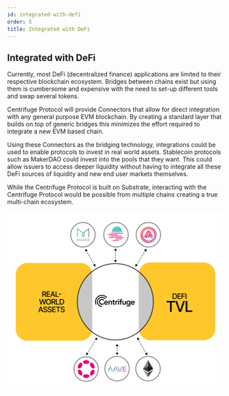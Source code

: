 ```yaml
---
id: integrated-with-defi
order: 5
title: Integrated with DeFi
---
```


## Integrated with DeFi
Currently, most DeFi (decentralized finance) applications are limited to their respective blockchain ecosystem. Bridges between chains exist but using them is cumbersome and expensive with the need to set-up different tools and swap several tokens.

Centrifuge Protocol will provide Connectors that allow for direct integration with any general purpose EVM blockchain. By creating a standard layer that builds on top of generic bridges this minimizes the effort required to integrate a new EVM based chain.

Using these Connectors as the bridging technology, integrations could be used to enable protocols to invest in real world assets. Stablecoin protocols such as MakerDAO could invest into the pools that they want. This could allow issuers to access deeper liquidity without having to integrate all these DeFi sources of liquidity and new end user markets themselves.

While the Centrifuge Protocol is built on Substrate, interacting with the Centrifuge Protocol would be possible from multiple chains creating a true multi-chain ecosystem. 

![](./images/ecosystem.png#width=40%;)
